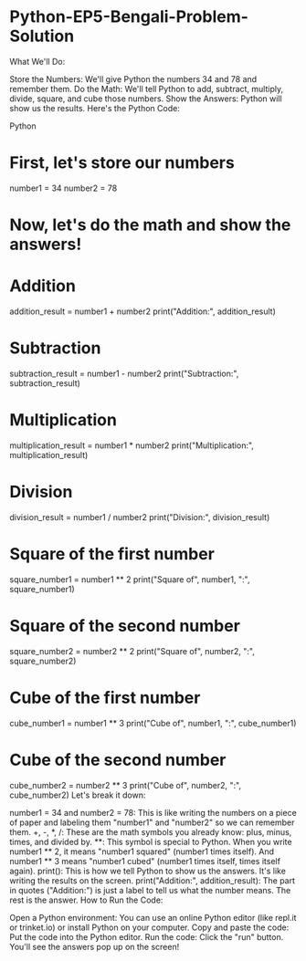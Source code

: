 # Python-EP5-Bengali-Problem-Solution
What We'll Do:

Store the Numbers: We'll give Python the numbers 34 and 78 and remember them.
Do the Math: We'll tell Python to add, subtract, multiply, divide, square, and cube those numbers.
Show the Answers: Python will show us the results.
Here's the Python Code:

Python

# First, let's store our numbers
number1 = 34
number2 = 78

# Now, let's do the math and show the answers!

# Addition
addition_result = number1 + number2
print("Addition:", addition_result)

# Subtraction
subtraction_result = number1 - number2
print("Subtraction:", subtraction_result)

# Multiplication
multiplication_result = number1 * number2
print("Multiplication:", multiplication_result)

# Division
division_result = number1 / number2
print("Division:", division_result)

# Square of the first number
square_number1 = number1 ** 2
print("Square of", number1, ":", square_number1)

# Square of the second number
square_number2 = number2 ** 2
print("Square of", number2, ":", square_number2)

# Cube of the first number
cube_number1 = number1 ** 3
print("Cube of", number1, ":", cube_number1)

# Cube of the second number
cube_number2 = number2 ** 3
print("Cube of", number2, ":", cube_number2)
Let's break it down:

number1 = 34 and number2 = 78: This is like writing the numbers on a piece of paper and labeling them "number1" and "number2" so we can remember them.
+, -, *, /: These are the math symbols you already know: plus, minus, times, and divided by.
**: This symbol is special to Python. When you write number1 ** 2, it means "number1 squared" (number1 times itself). And number1 ** 3 means "number1 cubed" (number1 times itself, times itself again).
print(): This is how we tell Python to show us the answers. It's like writing the results on the screen.
print("Addition:", addition_result): The part in quotes ("Addition:") is just a label to tell us what the number means. The rest is the answer.
How to Run the Code:

Open a Python environment: You can use an online Python editor (like repl.it or trinket.io) or install Python on your computer.
Copy and paste the code: Put the code into the Python editor.
Run the code: Click the "run" button.
You'll see the answers pop up on the screen!
